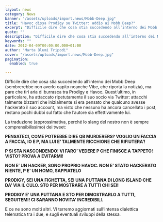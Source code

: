 ```yaml
---
layout: news
category: News
banner: "/assets/uploads/import.news/Mobb-Deep.jpg"
title: "Havoc dissa Prodigy su Twitter: addio ai Mobb Deep?"
excerpt: "Difficile dire che cosa stia succedendo all’interno dei Mobb Deep (sembrerebbe non averlo capito neanche Vibe, che riporta la notizia), ma pare che tiri aria di burrasca tra Prodigy e Havoc. Quest’ultimo, in particolare, ha attaccato ripetutamente il suo socio via Twitter: attacchi talmente bizzarri che inizialmente si era pensato che qualcuno avesse hackerato il [&hellip"
quote: ""
description: "Difficile dire che cosa stia succedendo all’interno dei Mobb Deep (sembrerebbe non averlo capito neanche Vibe, che riporta la notizia), ma pare che tiri aria di burrasca tra Prodigy e Havoc. Quest’ultimo, in particolare, ha attaccato ripetutamente il suo socio via Twitter: attacchi talmente bizzarri che inizialmente si era pensato che qualcuno avesse hackerato il [&hellip"
keywords: ""
date: 2012-04-09T00:00:00.000+01:00
author: "Marta Blumi Tripodi"
cover: "/assets/uploads/import.news/Mobb-Deep.jpg"
pagination:
  enabled: true

---
```


Difficile dire che cosa stia succedendo all’interno dei Mobb Deep (sembrerebbe non averlo capito neanche Vibe, che riporta la notizia), ma pare che tiri aria di burrasca tra Prodigy e Havoc. Quest’ultimo, in particolare, ha attaccato ripetutamente il suo socio via Twitter: attacchi talmente bizzarri che inizialmente si era pensato che qualcuno avesse hackerato il suo account, ma visto che nessuno ha ancora cancellato i post, restano pochi dubbi sul fatto che l’autore sia effettivamente lui.

La traduzione (approssimativa, perché lo slang del nostro non è sempre comprensibilissimo) dei tweet:

**PENSATECI, COME POTREBBE DIRE QB MURDERERS? VOGLIO UN FACCIA A FACCIA, IO E P, MA LUI E’ TALMENTE RICCHIONE CHE RIFIUTERA’!**

**P SI STA NASCONDENDO! VI FARO’ VEDERE P CHE FINISCE A TAPPETO! VISTO? PROVA A EVITARMI!**

**NON E’ UN HACKER, SONO PROPRIO HAVOC. NON E’ STATO HACKERATO NIENTE, P E’ UN HOMO, SAPPIATELO**

**PRODIGY, SEI UNA FIGHETTA, SEI UNA PUTTANA DI LONG ISLAND CHE DA’ VIA IL CULO. STO PER MOSTRARE A TUTTI CHI SEI!**

**PRODIGY E’ UNA PUTTANA E STO PER DIMOSTRARLO A TUTTI, SEGUITEMI! CI SARANNO NOVITA’ INCREDIBILI.**

E ce ne sono molti altri. Vi terremo aggiornati sull’intensa dialettica telematica tra i due, e sugli eventuali sviluppi della stessa.